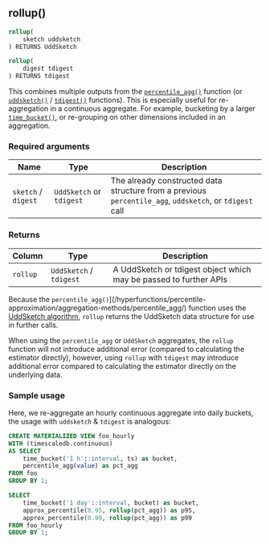 ## rollup()

```SQL
rollup(
    sketch uddsketch
) RETURNS UddSketch
```
```SQL
rollup(
    digest tdigest
) RETURNS tdigest
```

This combines multiple outputs from the [`percentile_agg()`](/hyperfunctions/percentile-approximation/aggregation-methods/percentile_agg/) function (or [`uddsketch()`](/hyperfunctions/percentile-approximation/aggregation-methods/uddsketch/) / [`tdigest()`](/hyperfunctions/percentile-approximation/aggregation-methods/tdigest/) functions). 
This is especially useful for re-aggregation in a continuous
aggregate. For example, bucketing by a larger [`time_bucket()`](/hyperfunctions/time_bucket/), or re-grouping on
other dimensions included in an aggregation.

### Required arguments

|Name|Type|Description|
|---|---|---|
|`sketch` / `digest` |`UddSketch` or `tdigest` |The already constructed data structure from a previous `percentile_agg`, `uddsketch`, or `tdigest` call|

### Returns

|Column|Type|Description|
|---|---|---|
|`rollup`|`UddSketch` / `tdigest`|A UddSketch or tdigest object which may be passed to further APIs|

Because the `percentile_agg()`](/hyperfunctions/percentile-approximation/aggregation-methods/percentile_agg/) function uses the [UddSketch algorithm](/hyperfunctions/percentile-approximation/aggregation-methods/uddsketch/), `rollup` returns the UddSketch data structure for use in further calls.

When using the `percentile_agg` or `UddSketch` aggregates, the `rollup` function will not introduce additional error (compared to calculating the estimator directly), however, using `rollup` with `tdigest` may introduce additional error compared to calculating the estimator directly on the underlying data. 

### Sample usage
Here, we re-aggregate an hourly continuous aggregate into daily buckets, the usage with `uddsketch` & `tdigest` is analogous:
```SQL
CREATE MATERIALIZED VIEW foo_hourly
WITH (timescaledb.continuous)
AS SELECT
    time_bucket('1 h'::interval, ts) as bucket,
    percentile_agg(value) as pct_agg
FROM foo
GROUP BY 1;

SELECT
    time_bucket('1 day'::interval, bucket) as bucket,
    approx_percentile(0.95, rollup(pct_agg)) as p95,
    approx_percentile(0.99, rollup(pct_agg)) as p99
FROM foo_hourly
GROUP BY 1;
```